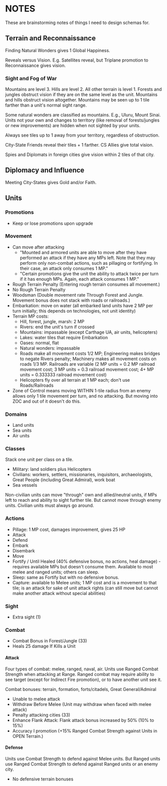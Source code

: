 # NOTES
These are brainstorming notes of things I need to design schemas for.

## Terrain and Reconnaissance
Finding Natural Wonders gives 1 Global Happiness.

Reveals versus Vision. E.g. Satellites reveal, but Triplane promotion to Reconnaissance gives vision.

### Sight and Fog of War
Mountains are level 3. Hills are level 2. All other terrain is level 1. Forests and jungles obstruct vision if they are on the same level as the unit. Mountains and hills obstruct vision altogether. Mountains may be seen up to 1 tile farther than a unit's normal sight range.

Some natural wonders are classified as mountains. E.g., Uluru, Mount Sinai.
Units not your own and changes to territory (like removal of forests/jungles or new improvements) are hidden when not sighted by your units.

Always see tiles up to 1 away from your territory, regardless of obstruction.

City-State Friends reveal their tiles + 1 farther. CS Allies give total vision.

Spies and Diplomats in foreign cities give vision within 2 tiles of that city.

## Diplomacy and Influence
Meeting City-States gives Gold and/or Faith.

## Units

### Promotions
- Keep or lose promotions upon upgrade

### Movement
- Can move after attacking
  - "Mounted and armored units are able to move after they have performed an attack if they have any MPs left. Note that they may perform only non-combat actions, such as pillaging or fortifying. In their case, an attack only consumes 1 MP."
  - "Certain promotions give the unit the ability to attack twice per turn if it has enough MPs. Again, each attack consumes 1 MP."
- Rough Terrain Penalty (Entering rough terrain consumes all movement.)
- No Rough Terrain Penalty
- Woodsman (Double movement rate Through Forest and Jungle. Movement bonus does not stack with roads or railroads.)
- Embarkation: move on water (all embarked land units have 2 MP per turn initially; this depends on technologies, not unit identity)
- Terrain MP costs:
  - Hill, forest, jungle, marsh: 2 MP
  - Rivers: end the unit's turn if crossed
  - Mountains: impassable (except Carthage UA, air units, helicopters)
  - Lakes: water tiles that require Embarkation
  - Oases: normal, flat
  - Natural wonders: impassable
  - Roads make all movement costs 1/2 MP; Engineering makes bridges to negate Rivers penalty; Machinery makes all movement costs on roads 1/3 MP. Railroads are variable (2 MP units = 0.2 MP railroad movement cost; 3 MP units = 0.3 railroad movement cost; 4+ MP units = 0.333333 railroad movement cost)
  - Helicopters fly over all terrain at 1 MP each; don't use Roads/Railroads
- Zone of Control means moving WITHIN 1-tile radius from an enemy allows only 1 tile movement per turn, and no attacking. But moving into ZOC and out of it doesn't do this.

### Domains
- Land units
- Sea units
- Air units

### Classes
Stack one unit per class on a tile.

- Military: land soldiers plus Helicopters
- Civilians: workers, settlers, missionaries, inquisitors, archaeologists, Great People (including Great Admiral), work boat
- Sea vessels

Non-civilian units can move "through" own and allied/neutral units, if MPs left to reach and ability to sight further tile. But cannot move through enemy units. Civilian units must always go around.

### Actions
- Pillage: 1 MP cost, damages improvement, gives 25 HP
- Attack
- Defend
- Embark
- Disembark
- Move
- Fortify / Until Healed (40% defensive bonus, no actions, heal damage) - requires available MPs but doesn't consume them. Available to most melee and ranged units; others can sleep.
- Sleep: same as Fortify but with no defensive bonus.
- Capture: available to Melee units; 1 MP cost and is a movement to that tile; is an attack for sake of unit attack rights (can still move but cannot make another attack without special abilities)

### Sight
- Extra sight (1)

### Combat
- Combat Bonus in Forest/Jungle (33)
- Heals 25 damage If Kills a Unit

#### Attack
Four types of combat: melee, ranged, naval, air. Units use Ranged Combat Strength when attacking at Range. Ranged combat may require ability to see target (except for Indirect Fire promotion), or to have another unit see it.

Combat bonuses: terrain, formation, forts/citadels, Great General/Admiral

- Unable to melee attack
- Withdraw Before Melee (Unit may withdraw when faced with melee attack)
- Penalty attacking cities (33)
- Enhance Flank Attack: Flank attack bonus increased by 50% (10% to 15%)
- Accuracy I promotion (+15% Ranged Combat Strength against Units in OPEN Terrain.)

#### Defense
Units use Combat Strength to defend against Melee units. But Ranged units use Ranged Combat Strength to defend against Ranged units or an enemy city.

- No defensive terrain bonuses

